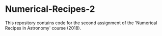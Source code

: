 # Numerical-Recipes-2


This repository contains code for the second assignment of the 'Numerical Recipes in Astronomy' course (2018).
